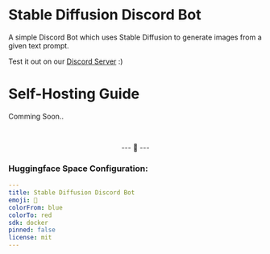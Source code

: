 # Stable Diffusion Discord Bot
A simple Discord Bot which uses Stable Diffusion to generate images from a given text prompt.

Test it out on our [Discord Server](https://discord.gg/69Q7CuZKKb) :)

# Self-Hosting Guide

Comming Soon..

<br>
<p align='center'>
--- 🙂 ---
</p>



<!-- ----------------------------------------------------- -->

### Huggingface Space Configuration:

```yaml
---
title: Stable Diffusion Discord Bot
emoji: 🐢
colorFrom: blue
colorTo: red
sdk: docker
pinned: false
license: mit
---
```